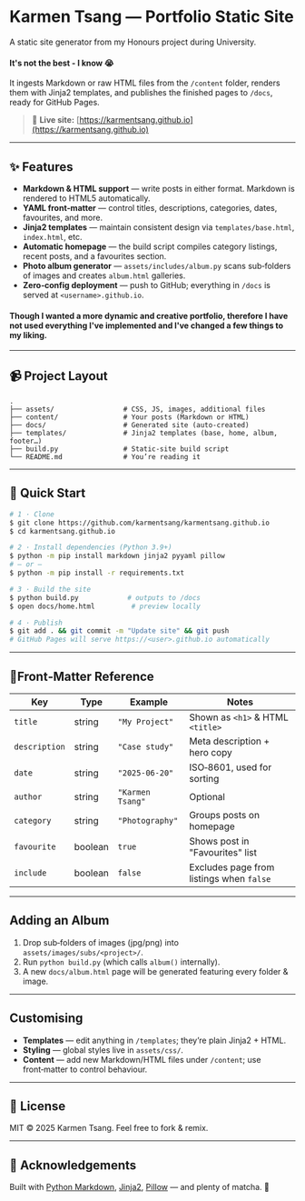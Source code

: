 # Karmen Tsang — Portfolio Static Site

A static site generator from my Honours project during University.

#### It's not the best - I know 😭 

It ingests Markdown or raw HTML files from the `/content` folder, renders them with Jinja2 templates, and publishes the finished pages to `/docs`, ready for GitHub Pages.

> 💜 **Live site:** [https://karmentsang.github.io](https://karmentsang.github.io)

---

## ✨ Features

- **Markdown & HTML support** — write posts in either format. Markdown is rendered to HTML5 automatically.
- **YAML front‑matter** — control titles, descriptions, categories, dates, favourites, and more.
- **Jinja2 templates** — maintain consistent design via `templates/base.html`, `index.html`, etc.
- **Automatic homepage** — the build script compiles category listings, recent posts, and a favourites section.
- **Photo album generator** — `assets/includes/album.py` scans sub‑folders of images and creates `album.html` galleries.
- **Zero‑config deployment** — push to GitHub; everything in `/docs` is served at `<username>.github.io`.

#### Though I wanted a more dynamic and creative portfolio, therefore I have not used everything I've implemented and I've changed a few things to my liking.

---

## 📹 Project Layout

```
.
├── assets/                 # CSS, JS, images, additional files
├── content/                # Your posts (Markdown or HTML)
├── docs/                   # Generated site (auto‑created)
├── templates/              # Jinja2 templates (base, home, album, footer…)
├── build.py                # Static‑site build script
└── README.md               # You’re reading it
```

---

## 🚀 Quick Start

```bash
# 1 · Clone
$ git clone https://github.com/karmentsang/karmentsang.github.io
$ cd karmentsang.github.io

# 2 · Install dependencies (Python 3.9+)
$ python -m pip install markdown jinja2 pyyaml pillow
# – or –
$ python -m pip install -r requirements.txt

# 3 · Build the site
$ python build.py            # outputs to /docs
$ open docs/home.html         # preview locally

# 4 · Publish
$ git add . && git commit -m "Update site" && git push
# GitHub Pages will serve https://<user>.github.io automatically
```

---

## 📝Front‑Matter Reference

| Key           | Type    | Example          | Notes                                  |
| ------------- | ------- | ---------------- | -------------------------------------- |
| `title`       | string  | `"My Project"`   | Shown as `<h1>` & HTML `<title>`       |
| `description` | string  | `"Case study"`   | Meta description + hero copy           |
| `date`        | string  | `"2025-06-20"`   | ISO‑8601, used for sorting             |
| `author`      | string  | `"Karmen Tsang"` | Optional                               |
| `category`    | string  | `"Photography"`  | Groups posts on homepage               |
| `favourite`   | boolean | `true`           | Shows post in "Favourites" list        |
| `include`     | boolean | `false`          | Excludes page from listings when `false` |

---

## Adding an Album

1. Drop sub‑folders of images (jpg/png) into `assets/images/subs/<project>/`.
2. Run `python build.py` (which calls `album()` internally).
3. A new `docs/album.html` page will be generated featuring every folder & image.

---

##  Customising

- **Templates** — edit anything in `/templates`; they’re plain Jinja2 + HTML.
- **Styling** — global styles live in `assets/css/`.
- **Content** — add new Markdown/HTML files under `/content`; use front‑matter to control behaviour.

---

## 📄 License

MIT © 2025 Karmen Tsang. Feel free to fork & remix.

---

## 🙏 Acknowledgements

Built with [Python Markdown](https://python‑markdown.github.io/), [Jinja2](https://jinja.palletsprojects.com/), [Pillow](https://python‑pillow.org/) — and plenty of matcha. 🍵

